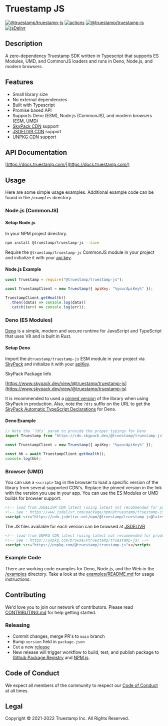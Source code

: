 # Truestamp JS

[![@truestamp/truestamp-js](https://snyk.io/advisor/npm-package/@truestamp/truestamp-js/badge.svg)](https://snyk.io/advisor/npm-package/@truestamp/truestamp-js)
[![actions](https://github.com/truestamp/truestamp-js/workflows/main/badge.svg?branch=main)](https://github.com/truestamp/truestamp-js/actions)
[![@truestamp/truestamp-js](https://img.shields.io/npm/v/@truestamp/truestamp-js)](https://www.npmjs.com/package/@truestamp/truestamp-js)
[![jsDelivr](https://data.jsdelivr.com/v1/package/npm/@truestamp/truestamp-js/badge)](https://www.jsdelivr.com/package/npm/@truestamp/truestamp-js)

## Description

A zero-dependency Truestamp SDK written in Typescript that supports ES
Modules, UMD, and CommonJS loaders and runs in Deno, Node.js, and modern
browsers.

## Features

- Small library size
- No external dependencies
- Built with Typescript
- Promise based API
- Supports Deno (ESM), Node.js (CommonJS), and modern browsers (ESM, UMD)
- [SkyPack CDN](https://www.skypack.dev/view/@truestamp/truestamp-js) support
- [JSDELIVR CDN](https://www.jsdelivr.com/package/npm/@truestamp/truestamp-js)
  support
- [UNPKG CDN](https://unpkg.com/browse/@truestamp/truestamp-js/) support

## API Documentation

[https://docs.truestamp.com/](https://docs.truestamp.com/)

## Usage

Here are some simple usage examples. Additional example code can be found in the
`/examples` directory.

### Node.js (CommonJS)

#### Setup Node.js

In your NPM project directory.

```bash
npm install @truestamp/truestamp-js --save
```

Require the `@truestamp/truestamp-js` CommonJS module in your project and
initialize it with your [api key](https://www.truestamp.com/dashboard/keys).

#### Node.js Example

```js
const Truestamp = require("@truestamp/truestamp-js");

const TruestampClient = new Truestamp({ apiKey: "%yourApiKey%" });

TruestampClient.getHealth()
  .then((data) => console.log(data))
  .catch((err) => console.log(err));
```

### Deno (ES Modules)

[Deno](https://deno.land/) is a simple, modern and secure runtime for JavaScript
and TypeScript that uses V8 and is built in Rust.

#### Setup Deno

Import the `@truestamp/truestamp-js` ESM module in your project via
[SkyPack](https://www.skypack.dev) and initialize it with your
[apiKey](https://www.truestamp.com/dashboard/keys).

SkyPack Package Info

[https://www.skypack.dev/view/@truestamp/truestamp-js](https://www.skypack.dev/view/@truestamp/truestamp-js)

It is recommended to used a
[pinned version](https://docs.skypack.dev/skypack-cdn/code/optimize-for-production)
of the library when using SkyPack in production. Also, note the `?dts` suffix on
the URL to get the
[SkyPack Automatic TypeScript
Declarations](https://docs.skypack.dev/skypack-cdn/code/deno) for Deno.

#### Deno Example

```typescript
// Note the `?dts` param to provide the proper typings for Deno
import Truestamp from "https://cdn.skypack.dev/@truestamp/truestamp-js?dts";

const TruestampClient = new Truestamp({ apiKey: "%yourApiKey%" });

const hb = await TruestampClient.getHealth();
console.log(hb);
```

### Browser (UMD)

You can use a `<script>` tag in the browser to load a specific version of the
library from several supported CDN's. Replace the pinned version in the link
with the version you use in your app. You can use the ES Modules or UMD builds
for browser support.

```html
<!-- load from JSDELIVR CDN latest (using latest not recommended for production use, pin a version) -->
<!-- See : https://www.jsdelivr.com/package/npm/@truestamp/truestamp-js -->
<script src="https://cdn.jsdelivr.net/npm/@truestamp/truestamp-js@latest/dist/truestamp.umd.min.js"></script>
```

The JS files available for each version can be browsed at
[JSDELIVR](https://www.jsdelivr.com/package/npm/@truestamp/truestamp-js)

```html
<!-- load from UNPKG CDN latest (using latest not recommended for production use, pin a version) -->
<!-- See : https://unpkg.com/browse/@truestamp/truestamp-js/ -->
<script src="https://unpkg.com/@truestamp/truestamp-js"></script>
```

### Example Code

There are working code examples for Deno, Node.js, and the Web in the
[/examples](/examples) directory. Take a look at the
[examples/README.md](examples/README.md) for usage instructions.

## Contributing

We'd love you to join our network of contributors. Please read
[CONTRIBUTING.md](CONTRIBUTING.md) for help getting started.

### Releasing

- Commit changes, merge PR's to `main` branch
- Bump `version` field in `package.json`
- Cut a new [release](https://github.com/truestamp/truestamp-js/releases)
- New release will trigger workflow to build, test, and publish package to
  [Github Package Registry](https://github.com/truestamp/truestamp-js/packages)
  and [NPM.js](https://www.npmjs.com/package/@truestamp/truestamp-js).

## Code of Conduct

We expect all members of the community to respect our
[Code of Conduct](CODE_OF_CONDUCT.md) at all times.

## Legal

Copyright © 2021-2022 Truestamp Inc. All Rights Reserved.
